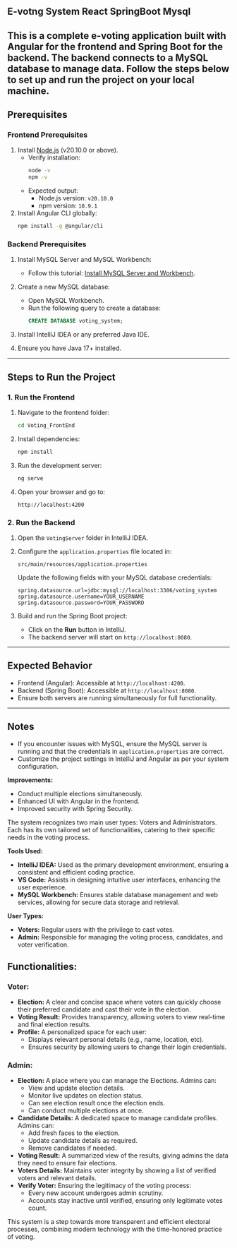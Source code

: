 E-votng System React SpringBoot Mysql
---


This is a complete e-voting application built with Angular for the frontend and Spring Boot for the backend. The backend connects to a MySQL database to manage data. Follow the steps below to set up and run the project on your local machine.
---

## Prerequisites

### Frontend Prerequisites
1. Install [Node.js](https://nodejs.org/) (v20.10.0 or above).
   - Verify installation:
     ```bash
     node -v
     npm -v
     ```
   - Expected output:
     - Node.js version: `v20.10.0`
     - npm version: `10.9.1`
2. Install Angular CLI globally:
   ```bash
   npm install -g @angular/cli
   ```

### Backend Prerequisites
1. Install MySQL Server and MySQL Workbench:
   - Follow this tutorial: [Install MySQL Server and Workbench](https://youtu.be/YSOY_NyOg40?si=DsszBShtN1j7BHl9).
2. Create a new MySQL database:
   - Open MySQL Workbench.
   - Run the following query to create a database:
     ```sql
     CREATE DATABASE voting_system;
     ```

3. Install IntelliJ IDEA or any preferred Java IDE.
4. Ensure you have Java 17+ installed.

---

## Steps to Run the Project

### 1. Run the Frontend
1. Navigate to the frontend folder:
   ```bash
   cd Voting_FrontEnd
   ```

2. Install dependencies:
   ```bash
   npm install
   ```

3. Run the development server:
   ```bash
   ng serve
   ```

4. Open your browser and go to:
   ```
   http://localhost:4200
   ```


### 2. Run the Backend
1. Open the `VotingServer` folder in IntelliJ IDEA.
2. Configure the `application.properties` file located in:
   ```
   src/main/resources/application.properties
   ```
   Update the following fields with your MySQL database credentials:
   ```properties
   spring.datasource.url=jdbc:mysql://localhost:3306/voting_system
   spring.datasource.username=YOUR_USERNAME
   spring.datasource.password=YOUR_PASSWORD
   ```

3. Build and run the Spring Boot project:
   - Click on the **Run** button in IntelliJ.
   - The backend server will start on `http://localhost:8080`.

---

## Expected Behavior
- Frontend (Angular): Accessible at `http://localhost:4200`.
- Backend (Spring Boot): Accessible at `http://localhost:8080`.
- Ensure both servers are running simultaneously for full functionality.

---

## Notes
- If you encounter issues with MySQL, ensure the MySQL server is running and that the credentials in `application.properties` are correct.
- Customize the project settings in IntelliJ and Angular as per your system configuration.




**Improvements:**
- Conduct multiple elections simultaneously.
- Enhanced UI with Angular in the frontend.
- Improved security with Spring Security.

The system recognizes two main user types: Voters and Administrators. Each has its own tailored set of functionalities, catering to their specific needs in the voting process.

**Tools Used:**
- **IntelliJ IDEA:** Used as the primary development environment, ensuring a consistent and efficient coding practice.
- **VS Code:** Assists in designing intuitive user interfaces, enhancing the user experience.
- **MySQL Workbench:** Ensures stable database management and web services, allowing for secure data storage and retrieval.


**User Types:**
- **Voters:** Regular users with the privilege to cast votes.
- **Admin:** Responsible for managing the voting process, candidates, and voter verification.

## Functionalities:</br>

### Voter:
- **Election:** A clear and concise space where voters can quickly choose their preferred candidate and cast their vote in the election.
- **Voting Result:** Provides transparency, allowing voters to view real-time and final election results.
- **Profile:** A personalized space for each user:
  - Displays relevant personal details (e.g., name, location, etc).
  - Ensures security by allowing users to change their login credentials.

### Admin:
- **Election:** A place where you can manage the Elections. Admins can:
  - View and update election details.
  - Monitor live updates on election status.
  - Can see election result once the election ends.
  - Can conduct multiple elections at once.
- **Candidate Details:** A dedicated space to manage candidate profiles. Admins can:
  - Add fresh faces to the election.
  - Update candidate details as required.
  - Remove candidates if needed.
- **Voting Result:** A summarized view of the results, giving admins the data they need to ensure fair elections.
- **Voters Details:** Maintains voter integrity by showing a list of verified voters and relevant details.
- **Verify Voter:** Ensuring the legitimacy of the voting process:
  - Every new account undergoes admin scrutiny.
  - Accounts stay inactive until verified, ensuring only legitimate votes count.


This system is a step towards more transparent and efficient electoral processes, combining modern technology with the time-honored practice of voting.
